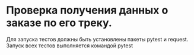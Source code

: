 # Проверка получения данных о заказе по его треку.


Для запуска тестов должны быть установлены пакеты pytest и  request.
Запуск всех тестов выполняется командой pytest
